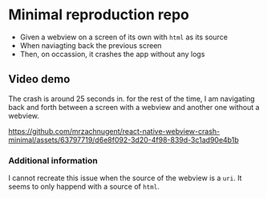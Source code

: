 # Minimal reproduction repo
- Given a webview on a screen of its own with `html` as its source
- When naviagting back the previous screen
- Then, on occassion, it crashes the app without any logs

## Video demo
The crash is around 25 seconds in. for the rest of the time, I am navigating back and forth between a screen with a webview and another one without a webview.

https://github.com/mrzachnugent/react-native-webview-crash-minimal/assets/63797719/d6e8f092-3d20-4f98-839d-3c1ad90e4b1b

### Additional information
I cannot recreate this issue when the source of the webview is a `uri`. It seems to only happend with a source of `html`.
